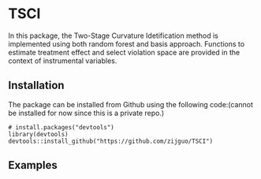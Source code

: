 # TSCI
In this package, the Two-Stage Curvature Idetification method is implemented using both random forest and basis approach. Functions to estimate treatment effect and select violation space are provided in the context of instrumental variables.


## Installation
The package can be installed from Github using the following code:(cannot be installed for now since this is a private repo.)
```
# install.packages("devtools")
library(devtools)
devtools::install_github("https://github.com/zijguo/TSCI")
```

## Examples
